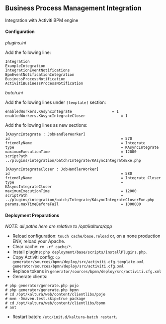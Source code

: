 ## Business Process Management Integration ##
Integration with Activiti BPM engine

#### Configuration ####

*plugins.ini*

Add the following line:

```
Integration		
ExampleIntegration
IntegrationEventNotifications
BpmEventNotificationIntegration
BusinessProcessNotification
ActivitiBusinessProcessNotification
```
*batch.ini*

Add the following lines under `[template]` section:
```
enabledWorkers.KAsyncIntegrate					= 1
enabledWorkers.KAsyncIntegrateCloser				= 1
```

Add the following lines as new sections:
```
[KAsyncIntegrate : JobHandlerWorker]
id													= 570
friendlyName										= Integrate
type												= KAsyncIntegrate
maximumExecutionTime								= 12000
scriptPath											= ../plugins/integration/batch/Integrate/KAsyncIntegrateExe.php

[KAsyncIntegrateCloser : JobHandlerWorker]
id													= 580
friendlyName										= Integrate Closer
type												= KAsyncIntegrateCloser
maximumExecutionTime								= 12000
scriptPath											= ../plugins/integration/batch/Integrate/KAsyncIntegrateCloserExe.php
params.maxTimeBeforeFail							= 1000000
```

#### Deployment Preparations ####
*NOTE: all paths here are relative to /opt/kaltura/app*

 - Reload configuration: `touch cache/base.reload` or, on a none production ENV, reload your Apache.
 - Clear cache: `rm -rf cache/*`.
 - Install plugins: `php deployment/base/scripts/installPlugins.php`.
 - Copy Activiti config: `cp generator/sources/bpmn/deploy/src/activiti.cfg.template.xml generator/sources/bpmn/deploy/src/activiti.cfg.xml`
 - Replace tokens in `generator/sources/bpmn/deploy/src/activiti.cfg.xml` 
 - Generate clients: 
   
```
# php generator/generate.php pojo
# php generator/generate.php bpmn
# cd /opt/kaltura/web/content/clientlibs/pojo
# mvn -Dmaven.test.skip=true package
# cd /opt/kaltura/web/content/clientlibs/bpmn
# ant
```
 - Restart batch: `/etc/init.d/kaltura-batch restart`.
